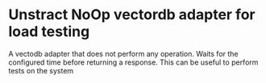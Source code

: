 # Unstract NoOp vectordb adapter for load testing

A vectodb adapter that does not perform any operation. Waits for the configured time before returning a response. This can be useful to perform tests on the system